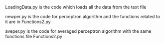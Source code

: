 LoadingData.py is the code which loads all the data from the text file

newper.py is the code for perceptron algorithm and the functions related to it are in Functions2.py

aveper.py is the code for averaged perceptron algorithm with the same functions file Functions2.py


